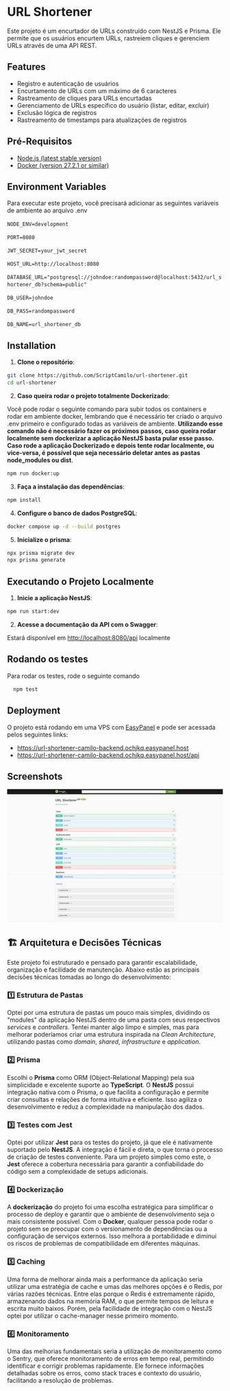 # URL Shortener

Este projeto é um encurtador de URLs construído com NestJS e Prisma. Ele permite que os usuários encurtem URLs, rastreiem cliques e gerenciem URLs através de uma API REST.

## Features

- Registro e autenticação de usuários
- Encurtamento de URLs com um máximo de 6 caracteres
- Rastreamento de cliques para URLs encurtadas
- Gerenciamento de URLs específico do usuário (listar, editar, excluir)
- Exclusão lógica de registros
- Rastreamento de timestamps para atualizações de registros

## Pré-Requisitos

- [Node.js (latest stable version)](https://nodejs.org/en)
- [Docker (version 27.2.1 or similar)](https://www.docker.com/get-started)

## Environment Variables

Para executar este projeto, você precisará adicionar as seguintes variáveis de ambiente ao arquivo .env

`NODE_ENV=development`

`PORT=8080`

`JWT_SECRET=your_jwt_secret`

`HOST_URL=http://localhost:8080`

`DATABASE_URL="postgresql://johndoe:randompassword@localhost:5432/url_shortener_db?schema=public"`

`DB_USER=johndoe`

`DB_PASS=randompassword`

`DB_NAME=url_shortener_db`

## Installation

1. **Clone o repositório**:

```bash
git clone https://github.com/ScriptCamilo/url-shortener.git
cd url-shortener
```

2. **Caso queira rodar o projeto totalmente Dockerizado**:

Você pode rodar o seguinte comando para subir todos os containers e rodar em ambiente docker, lembrando que é necessário ter criado o arquivo .env primeiro e configurado todas as variáveis de ambiente. **Utilizando esse comando não é necessário fazer os próximos passos, caso queira rodar localmente sem dockerizar a aplicação NestJS basta pular esse passo. Caso rode a aplicação Dockerizado e depois tente rodar localmente, ou vice-versa, é possível que seja necessário deletar antes as pastas node_modules ou dist**.

```bash
npm run docker:up
```

3. **Faça a instalação das dependências**:

```bash
npm install
```

4. **Configure o banco de dados PostgreSQL**:

```bash
docker compose up -d --build postgres
```

5. **Inicialize o prisma**:

```bash
npx prisma migrate dev
npx prisma generate
```

## Executando o Projeto Localmente

1. **Inicie a aplicação NestJS**:

```bash
npm run start:dev
```

2. **Acesse a documentação da API com o Swagger**:

Estará disponível em <http://localhost:8080/api> localmente

## Rodando os testes

Para rodar os testes, rode o seguinte comando

```bash
  npm test
```

## Deployment

O projeto está rodando em uma VPS com [EasyPanel](https://easypanel.io) e pode ser acessada pelos seguintes links:

- <https://url-shortener-camilo-backend.ochjkq.easypanel.host>
- <https://url-shortener-camilo-backend.ochjkq.easypanel.host/api>

## Screenshots

![App Screenshot](https://github.com/ScriptCamilo/url-shortener/blob/main/SwaggerUI.jpeg)

## 🏗️ Arquitetura e Decisões Técnicas

Este projeto foi estruturado e pensado para garantir escalabilidade, organização e facilidade de manutenção. Abaixo estão as principais decisões técnicas tomadas ao longo do desenvolvimento:

### 1️⃣ Estrutura de Pastas

Optei por uma estrutura de pastas um pouco mais simples, dividindo os "modules" da aplicação NestJS dentro de uma pasta com seus respectivos *services* e *controllers*. Tentei manter algo limpo e simples, mas para melhorar poderíamos criar uma estrutura inspirada na *Clean Architecture*, utilizando pastas como *domain*, *shared*, *infrastructure* e *application*.

### 2️⃣ Prisma

Escolhi o **Prisma** como ORM (Object-Relational Mapping) pela sua simplicidade e excelente suporte ao **TypeScript**. O **NestJS** possui integração nativa com o Prisma, o que facilita a configuração e permite criar consultas e relações de forma intuitiva e eficiente. Isso agiliza o desenvolvimento e reduz a complexidade na manipulação dos dados.

### 3️⃣ Testes com Jest

Optei por utilizar **Jest** para os testes do projeto, já que ele é nativamente suportado pelo **NestJS**. A integração é fácil e direta, o que torna o processo de criação de testes conveniente. Para um projeto simples como este, o **Jest** oferece a cobertura necessária para garantir a confiabilidade do código sem a complexidade de setups adicionais.

### 4️⃣ Dockerização

A **dockerização** do projeto foi uma escolha estratégica para simplificar o processo de deploy e garantir que o ambiente de desenvolvimento seja o mais consistente possível. Com o **Docker**, qualquer pessoa pode rodar o projeto sem se preocupar com o versionamento de dependências ou a configuração de serviços externos. Isso melhora a portabilidade e diminui os riscos de problemas de compatibilidade em diferentes máquinas.

### 5️⃣ Caching

Uma forma de melhorar ainda mais a performance da aplicação seria utilizar uma estratégia de cache e umas das melhores opções é o Redis, por várias razões técnicas. Entre elas porque o Redis é extremamente rápido, armazenando dados na memória RAM, o que permite tempos de leitura e escrita muito baixos. Porém, pela facilidade de integração com o NestJS optei por utilizar o cache-manager nesse primeiro momento.

### 6️⃣ Monitoramento

Uma das melhorias fundamentais seria a utilização de monitoramento como o Sentry, que oferece monitoramento de erros em tempo real, permitindo identificar e corrigir problemas rapidamente. Ele fornece informações detalhadas sobre os erros, como stack traces e contexto do usuário, facilitando a resolução de problemas.

